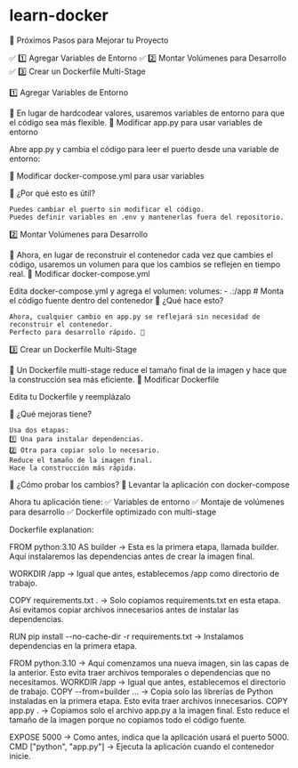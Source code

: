 # learn-docker
🚀 Próximos Pasos para Mejorar tu Proyecto

✅ 1️⃣ Agregar Variables de Entorno
✅ 2️⃣ Montar Volúmenes para Desarrollo
✅ 3️⃣ Crear un Dockerfile Multi-Stage


1️⃣ Agregar Variables de Entorno

📌 En lugar de hardcodear valores, usaremos variables de entorno para que el código sea más flexible.
🔹 Modificar app.py para usar variables de entorno

Abre app.py y cambia el código para leer el puerto desde una variable de entorno:


🔹 Modificar docker-compose.yml para usar variables

📌 ¿Por qué esto es útil?

    Puedes cambiar el puerto sin modificar el código.
    Puedes definir variables en .env y mantenerlas fuera del repositorio.

2️⃣ Montar Volúmenes para Desarrollo

📌 Ahora, en lugar de reconstruir el contenedor cada vez que cambies el código, usaremos un volumen para que los cambios se reflejen en tiempo real.
🔹 Modificar docker-compose.yml

Edita docker-compose.yml y agrega el volumen:
volumes:
      - .:/app  # Monta el código fuente dentro del contenedor
📌 ¿Qué hace esto?

    Ahora, cualquier cambio en app.py se reflejará sin necesidad de reconstruir el contenedor.
    Perfecto para desarrollo rápido. 🚀

3️⃣ Crear un Dockerfile Multi-Stage

📌 Un Dockerfile multi-stage reduce el tamaño final de la imagen y hace que la construcción sea más eficiente.
🔹 Modificar Dockerfile

Edita tu Dockerfile y reemplázalo 

📌 ¿Qué mejoras tiene?

    Usa dos etapas:
    1️⃣ Una para instalar dependencias.
    2️⃣ Otra para copiar solo lo necesario.
    Reduce el tamaño de la imagen final.
    Hace la construcción más rápida.


 🚀 ¿Cómo probar los cambios?
📌 Levantar la aplicación con docker-compose


Ahora tu aplicación tiene: ✅ Variables de entorno
✅ Montaje de volúmenes para desarrollo
✅ Dockerfile optimizado con multi-stage


Dockerfile explanation:

FROM python:3.10 AS builder → Esta es la primera etapa, llamada builder.
Aquí instalaremos las dependencias antes de crear la imagen final.

WORKDIR /app → Igual que antes, establecemos /app como directorio de trabajo.

COPY requirements.txt . → Solo copiamos requirements.txt en esta etapa.
Así evitamos copiar archivos innecesarios antes de instalar las dependencias.

RUN pip install --no-cache-dir -r requirements.txt → Instalamos dependencias en la primera etapa.

FROM python:3.10 → Aquí comenzamos una nueva imagen, sin las capas de la anterior.
Esto evita traer archivos temporales o dependencias que no necesitamos.
WORKDIR /app → Igual que antes, establecemos el directorio de trabajo.
COPY --from=builder ... → Copia solo las librerías de Python instaladas en la primera etapa.
Esto evita traer archivos innecesarios.
COPY app.py . → Copiamos solo el archivo app.py a la imagen final.
Esto reduce el tamaño de la imagen porque no copiamos todo el código fuente.

EXPOSE 5000 → Como antes, indica que la aplicación usará el puerto 5000.
CMD ["python", "app.py"] → Ejecuta la aplicación cuando el contenedor inicie.
